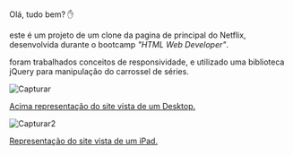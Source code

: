 Olá, tudo bem? :hand:

este é um projeto de um clone da pagina de principal do Netflix, desenvolvida durante o bootcamp _"HTML Web Developer"_.

foram trabalhados conceitos de responsividade, e utilizado uma biblioteca jQuery para manipulação do carrossel de séries.

![Capturar](C:\workspace\Netflix-clone-DIO\Capturar.JPG)

<u>Acima representação do site vista de um Desktop.</u>

![Capturar2](C:\workspace\Netflix-clone-DIO\Capturar2.JPG)

<u>Representação do site vista de um iPad.</u>

